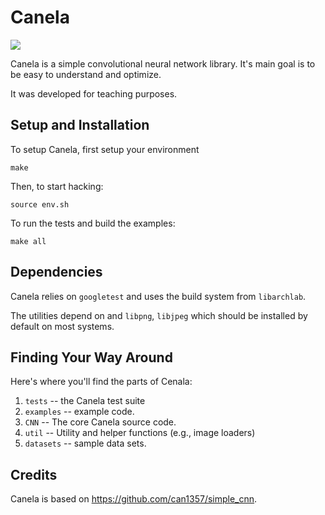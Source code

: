 # Canela

![](https://travis-ci.com/NVSL/CSE141pp-SimpleCNN.svg?branch=master)

Canela is a simple convolutional neural network library.  It's main goal is to be easy to understand and optimize.

It was developed for teaching purposes.

## Setup and Installation

To setup Canela, first setup your environment

```
make
```

Then, to start hacking:

```
source env.sh
```

To run the tests and build the examples:

```
make all
```

## Dependencies

Canela relies on `googletest` and uses the build system from `libarchlab`.

The utilities depend on and  `libpng`, `libjpeg` which should be installed by default on most systems.

## Finding Your Way Around

Here's where you'll find the parts of Cenala:

1.  `tests` -- the Canela test suite
2.  `examples` -- example code.
3.  `CNN` -- The core Canela source code.
4.  `util` -- Utility and helper functions (e.g., image loaders)
5.  `datasets` -- sample data sets.

## Credits

Canela is based on https://github.com/can1357/simple_cnn.

